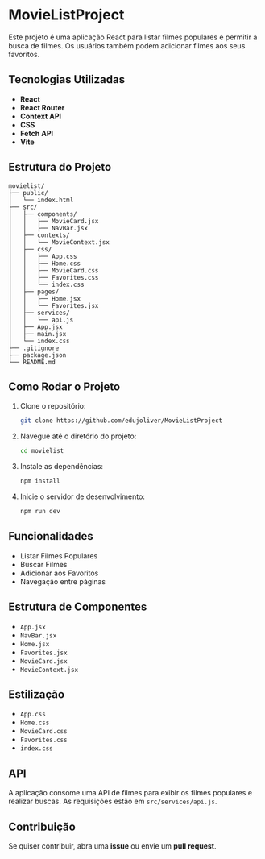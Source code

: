 # MovieListProject

Este projeto é uma aplicação React para listar filmes populares e permitir a busca de filmes. Os usuários também podem adicionar filmes aos seus favoritos.

## Tecnologias Utilizadas

- **React**
- **React Router**
- **Context API**
- **CSS**
- **Fetch API**
- **Vite**

## Estrutura do Projeto

```
movielist/
├── public/
│   └── index.html
├── src/
│   ├── components/
│   │   ├── MovieCard.jsx
│   │   ├── NavBar.jsx
│   ├── contexts/
│   │   └── MovieContext.jsx
│   ├── css/
│   │   ├── App.css
│   │   ├── Home.css
│   │   ├── MovieCard.css
│   │   ├── Favorites.css
│   │   └── index.css
│   ├── pages/
│   │   ├── Home.jsx
│   │   └── Favorites.jsx
│   ├── services/
│   │   └── api.js
│   ├── App.jsx
│   ├── main.jsx
│   └── index.css
├── .gitignore
├── package.json
└── README.md
```

## Como Rodar o Projeto

1. Clone o repositório:
   ```bash
   git clone https://github.com/edujoliver/MovieListProject
   ```
2. Navegue até o diretório do projeto:
   ```bash
   cd movielist
   ```
3. Instale as dependências:
   ```bash
   npm install
   ```
4. Inicie o servidor de desenvolvimento:
   ```bash
   npm run dev
   ```

## Funcionalidades

- Listar Filmes Populares
- Buscar Filmes
- Adicionar aos Favoritos
- Navegação entre páginas

## Estrutura de Componentes

- `App.jsx`
- `NavBar.jsx`
- `Home.jsx`
- `Favorites.jsx`
- `MovieCard.jsx`
- `MovieContext.jsx`

## Estilização

- `App.css`
- `Home.css`
- `MovieCard.css`
- `Favorites.css`
- `index.css`

## API

A aplicação consome uma API de filmes para exibir os filmes populares e realizar buscas. As requisições estão em `src/services/api.js`.

## Contribuição

Se quiser contribuir, abra uma **issue** ou envie um **pull request**.
